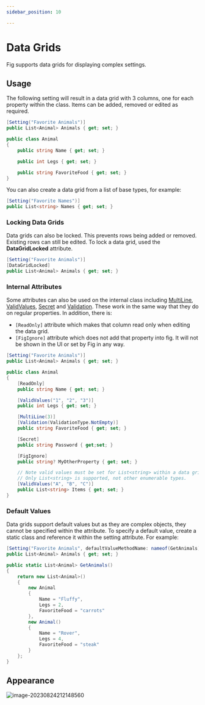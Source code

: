 ```yaml
---
sidebar_position: 10

---
```


# Data Grids

Fig supports data grids for displaying complex settings.

## Usage

The following setting will result in a data grid with 3 columns, one for each property within the class. Items can be added, removed or edited as required.

```csharp
[Setting("Favorite Animals")]
public List<Animal> Animals { get; set; }

public class Animal
{
    public string Name { get; set; }

    public int Legs { get; set; }

    public string FavoriteFood { get; set; }
}
```

You can also create a data grid from a list of base types, for example:

```csharp
[Setting("Favorite Names")]
public List<string> Names { get; set; }
```

### Locking Data Grids

Data grids can also be locked. This prevents rows being added or removed. Existing rows can still be edited. To lock a data grid, used the **DataGridLocked** attribute.

```csharp
[Setting("Favorite Animals")]
[DataGridLocked]
public List<Animal> Animals { get; set; }
```

### Internal Attributes

Some attributes can also be used on the internal class including [MultiLine](https://www.figsettings.com/docs/features/settings-management/multiline),  [ValidValues](https://www.figsettings.com/docs/features/settings-management/valid-values), [Secret](https://www.figsettings.com/docs/features/settings-management/secret-settings) and [Validation](http://www.figsettings.com/docs/features/settings-management/validation). These work in the same way that they do on regular properties. In addition, there is:

- `[ReadOnly]` attribute which makes that column read only when editing the data grid.
- `[FigIgnore]` attribute which does not add that property into fig. It will not be shown in the UI or set by Fig in any way.

```csharp
[Setting("Favorite Animals")]
public List<Animal> Animals { get; set; }

public class Animal
{
    [ReadOnly]
    public string Name { get; set; }

    [ValidValues("1", "2", "3")]
    public int Legs { get; set; }

    [MultiLine(3)]
    [Validation(ValidationType.NotEmpty)]
    public string FavoriteFood { get; set; }

    [Secret]
    public string Password { get;set; }

    [FigIgnore]
    public string? MyOtherProperty { get; set; }

    // Note valid values must be set for List<string> within a data grid. 
    // Only List<string> is supported, not other enumerable types.
    [ValidValues("A", "B", "C")] 
    public List<string> Items { get; set; }
}
```

### Default Values

Data grids support default values but as they are complex objects, they cannot be specified within the attribute. To specify a default value, create a static class and reference it within the setting attribute. For example:

```csharp
[Setting("Favorite Animals", defaultValueMethodName: nameof(GetAnimals))]
public List<Animal> Animals { get; set; }

public static List<Animal> GetAnimals()
{
    return new List<Animal>()
    {
        new Animal
        {
            Name = "Fluffy",
            Legs = 2,
            FavoriteFood = "carrots"
        },
        new Animal()
        {
            Name = "Rover",
            Legs = 4,
            FavoriteFood = "steak"
        }
    };
}
```

## Appearance

![image-20230824212148560](../../../static/img/image-20230824212148560.png)
